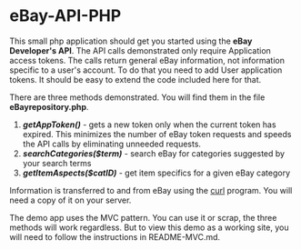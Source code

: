 # eBay-API-PHP
This small php application should get you started using the **eBay Developer's API**. The API calls demonstrated only require Application access tokens. The calls return
general eBay information, not information specific to a user's account. To do that you need to add User application tokens. It should be easy to extend the code included here for that.

There are three methods demonstrated. You will find them in the file **eBayrepository.php**.

1. ***getAppToken()*** - gets a new token only when the current token has expired. This minimizes the number of eBay token requests and speeds the API calls by eliminating unneeded requests.
2. ***searchCategories($term)*** - search eBay for categories suggested by your search terms
3. ***getItemAspects($catID)*** - get item specifics for a given eBay category

Information is transferred to and from eBay using the [curl](https://curl.se/) program. You will need a copy of it on your server.

The demo app uses the MVC pattern. You can use it or scrap, the three methods will work regardless. But to view this demo as a working site, you will need to follow the instructions in README-MVC.md.